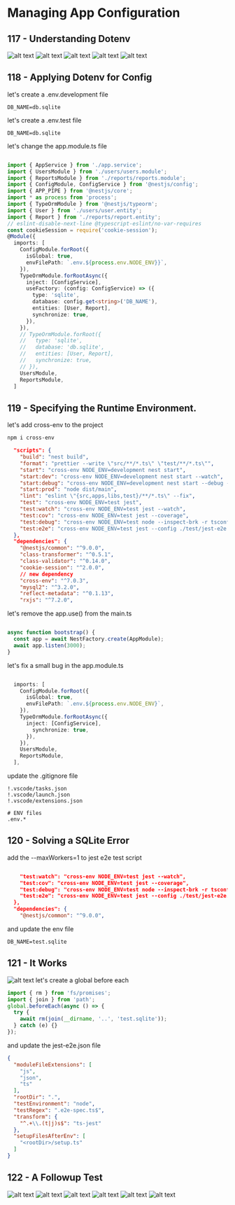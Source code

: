 # Managing App Configuration

## 117 - Understanding Dotenv
![alt text](./Assets/images/set-02/89.png)
![alt text](./Assets/images/set-02/90.png)
![alt text](./Assets/images/set-02/91.png)
![alt text](./Assets/images/set-02/92.png)
![alt text](./Assets/images/set-02/93.png)
## 118 - Applying Dotenv for Config
let's create a .env.development file
```env
DB_NAME=db.sqlite
```

let's create a .env.test file
```env
DB_NAME=db.sqlite
```
let's change the app.module.ts file
```ts

import { AppService } from './app.service';
import { UsersModule } from './users/users.module';
import { ReportsModule } from './reports/reports.module';
import { ConfigModule, ConfigService } from '@nestjs/config';
import { APP_PIPE } from '@nestjs/core';
import * as process from 'process';
import { TypeOrmModule } from '@nestjs/typeorm';
import { User } from './users/user.entity';
import { Report } from './reports/report.entity';
// eslint-disable-next-line @typescript-eslint/no-var-requires
const cookieSession = require('cookie-session');
@Module({
  imports: [
    ConfigModule.forRoot({
      isGlobal: true,
      envFilePath: `.env.${process.env.NODE_ENV}}`,
    }),
    TypeOrmModule.forRootAsync({
      inject: [ConfigService],
      useFactory: (config: ConfigService) => ({
        type: 'sqlite',
        database: config.get<string>('DB_NAME'),
        entities: [User, Report],
        synchronize: true,
      }),
    }),
    // TypeOrmModule.forRoot({
    //   type: 'sqlite',
    //   database: 'db.sqlite',
    //   entities: [User, Report],
    //   synchronize: true,
    // }),
    UsersModule,
    ReportsModule,
  ]
```

## 119 - Specifying the Runtime Environment.
let's add cross-env to the project
```bash
npm i cross-env
```
```json
  "scripts": {
    "build": "nest build",
    "format": "prettier --write \"src/**/*.ts\" \"test/**/*.ts\"",
    "start": "cross-env NODE_ENV=development nest start",
    "start:dev": "cross-env NODE_ENV=development nest start --watch",
    "start:debug": "cross-env NODE_ENV=development nest start --debug --watch",
    "start:prod": "node dist/main",
    "lint": "eslint \"{src,apps,libs,test}/**/*.ts\" --fix",
    "test": "cross-env NODE_ENV=test jest",
    "test:watch": "cross-env NODE_ENV=test jest --watch",
    "test:cov": "cross-env NODE_ENV=test jest --coverage",
    "test:debug": "cross-env NODE_ENV=test node --inspect-brk -r tsconfig-paths/register -r ts-node/register node_modules/.bin/jest --runInBand",
    "test:e2e": "cross-env NODE_ENV=test jest --config ./test/jest-e2e.json"
  },
  "dependencies": {
    "@nestjs/common": "^9.0.0",
    "class-transformer": "^0.5.1",
    "class-validator": "^0.14.0",
    "cookie-session": "^2.0.0",
    // new dependency
    "cross-env": "^7.0.3",
    "mysql2": "^3.2.0",
    "reflect-metadata": "^0.1.13",
    "rxjs": "^7.2.0",
```
let's remove the app.use() from the main.ts
```ts

async function bootstrap() {
  const app = await NestFactory.create(AppModule);
  await app.listen(3000);
}
```

let's fix a small bug in the app.module.ts
```ts

  imports: [
    ConfigModule.forRoot({
      isGlobal: true,
      envFilePath: `.env.${process.env.NODE_ENV}`,
    }),
    TypeOrmModule.forRootAsync({
      inject: [ConfigService],
        synchronize: true,
      }),
    }),
    UsersModule,
    ReportsModule,
  ],
```

update the .gitignore file
```gitignore
!.vscode/tasks.json
!.vscode/launch.json
!.vscode/extensions.json

# ENV files
.env.*
```

## 120 - Solving a SQLite Error
add the --maxWorkers=1
to jest e2e test script
```json

    "test:watch": "cross-env NODE_ENV=test jest --watch",
    "test:cov": "cross-env NODE_ENV=test jest --coverage",
    "test:debug": "cross-env NODE_ENV=test node --inspect-brk -r tsconfig-paths/register -r ts-node/register node_modules/.bin/jest --runInBand",
    "test:e2e": "cross-env NODE_ENV=test jest --config ./test/jest-e2e.json --maxWorkers=1"
  },
  "dependencies": {
    "@nestjs/common": "^9.0.0",
```

and update the env file
```env
DB_NAME=test.sqlite
```
## 121 - It Works
![alt text](./Assets/images/set-02/94.png)
let's create a global before each
```ts
import { rm } from 'fs/promises';
import { join } from 'path';
global.beforeEach(async () => {
  try {
    await rm(join(__dirname, '..', 'test.sqlite'));
  } catch (e) {}
});
```

and update the jest-e2e.json file
```json
{
  "moduleFileExtensions": [
    "js",
    "json",
    "ts"
  ],
  "rootDir": ".",
  "testEnvironment": "node",
  "testRegex": ".e2e-spec.ts$",
  "transform": {
    "^.+\\.(t|j)s$": "ts-jest"
  },
  "setupFilesAfterEnv": [
    "<rootDir>/setup.ts"
  ]
}
```
## 122 - A Followup Test


![alt text](./Assets/images/set-02/95.png)
![alt text](./Assets/images/set-02/96.png)
![alt text](./Assets/images/set-02/97.png)
![alt text](./Assets/images/set-02/98.png)
![alt text](./Assets/images/set-02/99.png)
![alt text](./Assets/images/set-02/100.png)